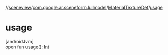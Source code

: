//[sceneview](../../../index.md)/[com.google.ar.sceneform.lullmodel](../index.md)/[MaterialTextureDef](index.md)/[usage](usage.md)

# usage

[androidJvm]\
open fun [usage](usage.md)(): [Int](https://kotlinlang.org/api/latest/jvm/stdlib/kotlin/-int/index.html)

